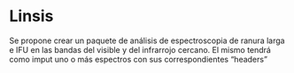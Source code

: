 # Linsis
Se propone crear un paquete de análisis de espectroscopia de ranura larga e IFU en las bandas del visible y del infrarrojo cercano. El mismo tendrá como imput uno o más espectros con sus correspondientes “headers”
